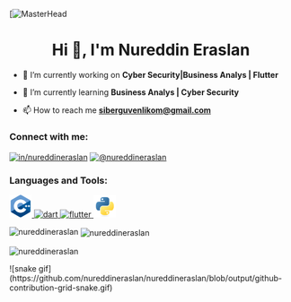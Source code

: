 [![MasterHead](https://github.com/nureddineraslan/nureddineraslan/assets/104424758/dbd66424-166b-4b2e-b81c-9443cec00f6e)


<h1 align="center">Hi 👋, I'm Nureddin Eraslan</h1>


- 🔭 I’m currently working on **Cyber Security|Business Analys | Flutter**

- 🌱 I’m currently learning **Business Analys | Cyber Security**

- 📫 How to reach me **siberguvenlikom@gmail.com**

<h3 align="left">Connect with me:</h3>
<p align="left">
<a href="https://linkedin.com/in/nureddineraslan" target="blank"><img align="center" src="https://raw.githubusercontent.com/rahuldkjain/github-profile-readme-generator/master/src/images/icons/Social/linked-in-alt.svg" alt="in/nureddineraslan" height="30" width="40" /></a>
<a href="https://medium.com/@nureddineraslan" target="blank"><img align="center" src="https://raw.githubusercontent.com/rahuldkjain/github-profile-readme-generator/master/src/images/icons/Social/medium.svg" alt="@nureddineraslan" height="30" width="40" /></a>
</p>

<h3 align="left">Languages and Tools:</h3>
<p align="left"> <a href="https://www.w3schools.com/cpp/" target="_blank" rel="noreferrer"> <img src="https://raw.githubusercontent.com/devicons/devicon/master/icons/cplusplus/cplusplus-original.svg" alt="cplusplus" width="40" height="40"/> </a> <a href="https://dart.dev" target="_blank" rel="noreferrer"> <img src="https://www.vectorlogo.zone/logos/dartlang/dartlang-icon.svg" alt="dart" width="40" height="40"/> </a> <a href="https://flutter.dev" target="_blank" rel="noreferrer"> <img src="https://www.vectorlogo.zone/logos/flutterio/flutterio-icon.svg" alt="flutter" width="40" height="40"/> </a> <a href="https://www.python.org" target="_blank" rel="noreferrer"> <img src="https://raw.githubusercontent.com/devicons/devicon/master/icons/python/python-original.svg" alt="python" width="40" height="40"/> </a> </p>

<p><img align="left" src="https://github-readme-stats.vercel.app/api/top-langs?username=nureddineraslan&show_icons=true&locale=en&layout=compact" alt="nureddineraslan" /></p>

<p>&nbsp;<img align="center" src="https://github-readme-stats.vercel.app/api?username=nureddineraslan&show_icons=true&locale=en" alt="nureddineraslan" /></p>

<p><img align="center" src="https://github-readme-streak-stats.herokuapp.com/?user=nureddineraslan&" alt="nureddineraslan" /></p>
![snake gif](https://github.com/nureddineraslan/nureddineraslan/blob/output/github-contribution-grid-snake.gif)
